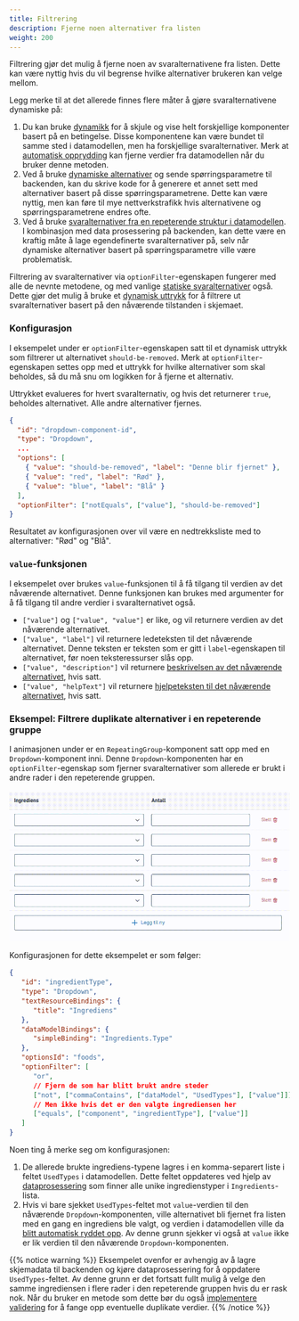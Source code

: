 ```yaml
---
title: Filtrering
description: Fjerne noen alternativer fra listen
weight: 200
---
```


Filtrering gjør det mulig å fjerne noen av svaralternativene fra listen. Dette kan være nyttig hvis du vil begrense hvilke
alternativer brukeren kan velge mellom.

Legg merke til at det allerede finnes flere måter å gjøre svaralternativene dynamiske på:

1. Du kan bruke [dynamikk](../../../dynamics) for å skjule og vise helt forskjellige komponenter basert på en betingelse. Disse
   komponentene kan være bundet til samme sted i datamodellen, men ha forskjellige svaralternativer. Merk at
   [automatisk opprydding](../automatic-cleanup) kan fjerne verdier fra datamodellen når du bruker denne metoden.
2. Ved å bruke [dynamiske alternativer](../../sources/dynamic) og sende spørringsparametre til backenden, kan du skrive 
   kode for å generere et annet sett med alternativer basert på disse spørringsparametrene. Dette kan være nyttig,
   men kan føre til mye nettverkstrafikk hvis alternativene og spørringsparametrene endres ofte.
3. Ved å bruke [svaralternativer fra en repeterende struktur i datamodellen](../../sources/from-data-model). I kombinasjon
   med data prosessering på backenden, kan dette være en kraftig måte å lage egendefinerte svaralternativer på, selv når dynamiske
   alternativer basert på spørringsparametre ville være problematisk.

Filtrering av svaralternativer via `optionFilter`-egenskapen fungerer med alle de nevnte metodene, og med
vanlige [statiske svaralternativer](../../sources/static) også.
Dette gjør det mulig å bruke et [dynamisk uttrykk](../../../dynamics) for å filtrere ut svaralternativer basert
på den nåværende tilstanden i skjemaet.

### Konfigurasjon

I eksempelet under er `optionFilter`-egenskapen satt til et dynamisk uttrykk som filtrerer ut alternativet
`should-be-removed`. Merk at `optionFilter`-egenskapen settes opp med et uttrykk for hvilke alternativer som skal beholdes,
så du må snu om logikken for å fjerne et alternativ.

Uttrykket evalueres for hvert svaralternativ, og hvis det returnerer `true`, beholdes alternativet. Alle andre alternativer fjernes.

```json {hl_lines=["10"]}
{
  "id": "dropdown-component-id",
  "type": "Dropdown",
  ...
  "options": [
    { "value": "should-be-removed", "label": "Denne blir fjernet" },
    { "value": "red", "label": "Rød" },
    { "value": "blue", "label": "Blå" }
  ],
  "optionFilter": ["notEquals", ["value"], "should-be-removed"]
}
```

Resultatet av konfigurasjonen over vil være en nedtrekksliste med to alternativer: "Rød" og "Blå".

### `value`-funksjonen

I eksempelet over brukes `value`-funksjonen til å få tilgang til verdien av det nåværende alternativet.
Denne funksjonen kan brukes med argumenter for å få tilgang til andre verdier i svaralternativet også.

- `["value"]` og `["value", "value"]` er like, og vil returnere verdien av det nåværende alternativet.
- `["value", "label"]` vil returnere ledeteksten til det nåværende alternativet. Denne teksten er teksten som er gitt i
  `label`-egenskapen til alternativet, før noen teksteressurser slås opp.
- `["value", "description"]` vil returnere [beskrivelsen av det nåværende alternativet](../texts), hvis satt.
- `["value", "helpText"]` vil returnere [hjelpeteksten til det nåværende alternativet](../texts), hvis satt.

### Eksempel: Filtrere duplikate alternativer i en repeterende gruppe

I animasjonen under er en `RepeatingGroup`-komponent satt opp med en `Dropdown`-komponent inni. Denne
`Dropdown`-komponenten har en `optionFilter`-egenskap som fjerner svaralternativer som allerede er brukt i andre
rader i den repeterende gruppen.

![Filtrering av alternativer i en repeterende gruppe](filtering.gif)

Konfigurasjonen for dette eksempelet er som følger:

```json {hl_lines=["11-17"]}
{
   "id": "ingredientType",
   "type": "Dropdown",
   "textResourceBindings": {
      "title": "Ingrediens"
   },
   "dataModelBindings": {
      "simpleBinding": "Ingredients.Type"
   },
   "optionsId": "foods",
   "optionFilter": [
      "or",
      // Fjern de som har blitt brukt andre steder
      ["not", ["commaContains", ["dataModel", "UsedTypes"], ["value"]]],
      // Men ikke hvis det er den valgte ingrediensen her
      ["equals", ["component", "ingredientType"], ["value"]]
   ]
}
```

Noen ting å merke seg om konfigurasjonen:

1. De allerede brukte ingrediens-typene lagres i en komma-separert liste i feltet `UsedTypes` i datamodellen. Dette feltet
   oppdateres ved hjelp av [dataprosessering](../../../../../reference/logic/dataprocessing) som finner alle unike
   ingredienstyper i `Ingredients`-lista.
2. Hvis vi bare sjekket `UsedTypes`-feltet mot `value`-verdien til den nåværende `Dropdown`-komponenten, ville alternativet
   bli fjernet fra listen med en gang en ingrediens ble valgt, og verdien i datamodellen
   ville da [blitt automatisk ryddet opp](../automatic-cleanup). Av denne grunn sjekker vi også at `value` ikke er lik
   verdien til den nåværende `Dropdown`-komponenten.

{{% notice warning %}}
Eksempelet ovenfor er avhengig av å lagre skjemadata til backenden og kjøre dataprosessering for å oppdatere
`UsedTypes`-feltet. Av denne grunn er det fortsatt fullt mulig å velge den samme ingrediensen i flere rader
i den repeterende gruppen hvis du er rask nok. Når du bruker en metode som dette bør du
også [implementere validering](../../../../../reference/logic/validation) for å fange opp eventuelle duplikate verdier.
{{% /notice %}}
